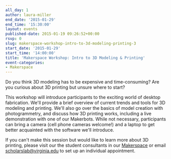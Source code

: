```yaml
---
all_day: 1
author: laura-miller
end_date: '2015-01-29'
end_time: '15:30:00'
layout: events
published-date: 2015-01-19 09:26:52+00:00
rsvp: 0
slug: makerspace-workshop-intro-to-3d-modeling-printing-3
start_date: '2015-01-29'
start_time: '14:00:00'
title: 'Makerspace Workshop: Intro to 3D Modeling & Printing'
event-categories:
- Makerspace
---
```


Do you think 3D modeling has to be expensive and time-consuming? Are you curious about 3D printing but unsure where to start?

This workshop will introduce participants to the exciting world of desktop fabrication. We'll provide a brief overview of current trends and tools for 3D modeling and printing. We'll also go over the basics of model creation with photogrammetry, and discuss how 3D printing works, including a live demonstration with one of our Makerbots. While not necessary, participants can bring a camera (cell phone cameras welcome!) and a laptop to get better acquainted with the software we'll introduce.

If you can't make this session but would like to learn more about 3D printing, please visit our the student consultants in our [Makerspace](http://scholarslab.org/makerspace/) or email [scholarslab@virginia.edu](mailto:scholarslab@virginia.edu) to set up an individual appointment.
